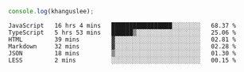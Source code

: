 ```js
console.log(khanguslee);
```

<!--START_SECTION:waka-->

```text
JavaScript   16 hrs 4 mins   █████████████████░░░░░░░░   68.37 %
TypeScript   5 hrs 53 mins   ██████▒░░░░░░░░░░░░░░░░░░   25.06 %
HTML         39 mins         ▓░░░░░░░░░░░░░░░░░░░░░░░░   02.81 %
Markdown     32 mins         ▓░░░░░░░░░░░░░░░░░░░░░░░░   02.28 %
JSON         18 mins         ▒░░░░░░░░░░░░░░░░░░░░░░░░   01.30 %
LESS         2 mins          ░░░░░░░░░░░░░░░░░░░░░░░░░   00.15 %
```

<!--END_SECTION:waka-->

<!--
**khanguslee/khanguslee** is a ✨ _special_ ✨ repository because its `README.md` (this file) appears on your GitHub profile.

Here are some ideas to get you started:

- 🔭 I’m currently working on ...
- 🌱 I’m currently learning ...
- 👯 I’m looking to collaborate on ...
- 🤔 I’m looking for help with ...
- 💬 Ask me about ...
- 📫 How to reach me: ...
- 😄 Pronouns: ...
- ⚡ Fun fact: ...
-->
